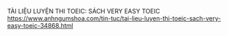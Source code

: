 TÀI LIỆU LUYỆN THI TOEIC: SÁCH VERY EASY TOEIC
	https://www.anhngumshoa.com/tin-tuc/tai-lieu-luyen-thi-toeic-sach-very-easy-toeic-34868.html

